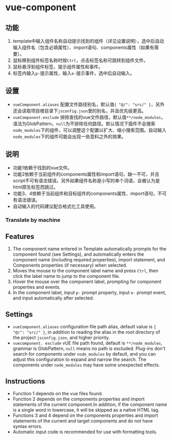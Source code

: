 # vue-component

## 功能
1. template中输入组件名称自动提示找到的组件（详见设置说明），选中后自动输入组件名（包含必填属性）、import语句、components属性（如果有需要）。
2. 鼠标移到组件标签名称时按`Ctrl`，点击标签名称可跳转到组件文件。
3. 鼠标悬浮到组件标签，提示组件属性和事件。
4. 标签内输入`p-`提示属性，输入`e-`提示事件，选中后自动输入。

## 设置
+ `vueComponent.aliases` 配置文件路径别名，默认值`{ "@/": "src/" }`，另外还会读取项目根目录下`jsconfig.json`里的别名，并且优先级更高。
+ `vueComponent.exclude` 排除查找的vue文件路径，默认值`**/node_modules`，语法为GlobPattern，`null`为不排除任何路径。默认情况下插件不会搜索`node_modules`下的组件，可以调整这个配置以扩大、缩小搜索范围。自动输入`node_modules`下的组件可能会出现一些意料之外的效果。
 
## 说明
+ 功能1依赖于找到的vue文件。
+ 功能2依赖于当前组件的components属性和import语句，缺一不可，并且script不可有语法错误。另外如果组件名称是小写的单个词语，会被认为是html原生标签而跳过。
+ 功能3、4依赖于当前组件和目标组件的components属性、import语句，不可有语法错误。
+ 自动输入的代码建议配合格式化工具使用。


### Translate by machine
## Features
1. The component name entered in Template automatically prompts for the component found (see Settings), and automatically enters the component name (including required properties), import statement, and Components properties (if necessary) when selected.
2. Moves  the mouse to the component label name and press `Ctrl`, then click the label name to jump to the component file.
3. Hover the mouse over the component label, prompting for component properties and events.
4. In the component label, input `p-` prompt property, input `e-` prompt event, and input automatically after selected.

## Settings
+ `vueComponent.aliases` configuration file path alias, default value is `{ "@/": "src/" }`, in addition to reading the alias in the root directory of the project `jsconfig.json`, and higher priority.
+ `vuecomponent. exclude` vUE file path found, default is `**/node_modules`, grammar is GlobPattern, `null` means no path is excluded. Plug-ins don't search for components under `node_modules` by default, and you can adjust this configuration to expand and narrow the search. The components under `node_modules` may have some unexpected effects.
 
## Instructions
+ Function 1 depends on the vue files found.
+ Function 2 depends on the components properties and import statements of the current component.In addition, if the component name is a single word in lowercase, it will be skipped as a native HTML tag.
+ Functions 3 and 4 depend on the components properties and import statements of the current and target components and do not have syntax errors.
+ Automatic input code is recommended for use with formatting tools.
